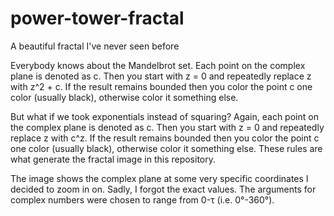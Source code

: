 # power-tower-fractal
A beautiful fractal I've never seen before

Everybody knows about the Mandelbrot set. Each point on the complex plane is denoted as c. Then you start with z = 0 and repeatedly replace z with z^2 + c. If the result remains bounded then you color the point c one color (usually black), otherwise color it something else.

But what if we took exponentials instead of squaring? Again, each point on the complex plane is denoted as c. Then you start with z = 0 and repeatedly replace z with c^z. If the result remains bounded then you color the point c one color (usually black), otherwise color it something else. These rules are what generate the fractal image in this repository.

The image shows the complex plane at some very specific coordinates I decided to zoom in on. Sadly, I forgot the exact values. The arguments for complex numbers were chosen to range from 0-τ (i.e. 0°-360°).

